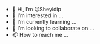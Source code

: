 - 👋 Hi, I’m @Sheyidip
- 👀 I’m interested in ...
- 🌱 I’m currently learning ...
- 💞️ I’m looking to collaborate on ...
- 📫 How to reach me ...

<!---
Sheyidip/Sheyidip is a ✨ special ✨ repository because its `README.md` (this file) appears on your GitHub profile.
You can click the Preview link to take a look at your changes.
--->
